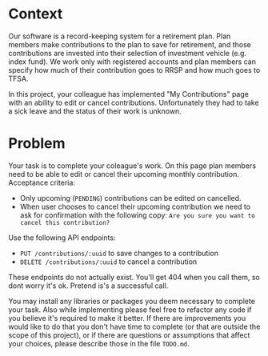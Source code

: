 # Context

Our software is a record-keeping system for a retirement plan. Plan members make contributions to the plan to save for
retirement, and those contributions are invested into their selection of investment vehicle (e.g. index fund). We work only with registered
accounts and plan members can specify how much of their contribution goes to RRSP and how much goes to TFSA.

In this project, your colleague has implemented "My Contributions" page with an ability to edit or cancel contributions. Unfortunately they had to take a sick leave and the status of their work is unknown.

# Problem

Your task is to complete your coleague's work. On this page plan members need to be able to edit or cancel their upcoming monthly contribution. Acceptance criteria:

* Only upcoming (`PENDING`) contributions can be edited on cancelled. 
* When user chooses to cancel their upcoming contribution we need to ask for confirmation with the following copy: `Are you sure you want to cancel this contribution?`

Use the following API endpoints:

* `PUT /contributions/:uuid` to save changes to a contribution
* `DELETE /contributions/:uuid` to cancel a contribution

These endpoints do not actually exist. You'll get 404 when you call them, so dont worry it's ok. Pretend is's a successful call.

You may install any libraries or packages you deem necessary to complete your task. Also while implementing please feel free to refactor any code if you believe it's required to make it better. If there are improvements you would like to do that you don't have time to complete (or that are outside the scope of this project), or if there are questions or assumptions that affect your choices, please describe those in the file `TODO.md`.
